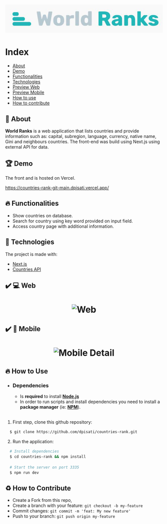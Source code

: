 <h3 align="center">
    <img src="./.github/logo.jpg" alt="world ranks" />
</h3>

# Index

- [About](#about)
- [Demo](#demo)
- [Functionalities](#functionalities)
- [Technologies](#technologies)
- [Preview Web](#preview-web)
- [Preview Mobile](#preview-mobile)
- [How to use](#how-to-use)
- [How to contribute](#how-to-contribute)

<a id="about"></a>

## :bookmark: About

<strong>World Ranks</strong> is a web application that lists countries and provide information such as: capital, subregion, language, currency, native name, Gini and neighbours countries.
The front-end was build using Next.js using external API for data.


<a id="demo"></a>

## :trophy: Demo

The front and is hosted on Vercel.

https://countries-rank-git-main.dpisati.vercel.app/

<a id="functionalities"></a>

## :fire: Functionalities

  - Show countries on database.
  - Search for country using key word provided on input field.
  - Access country page with additional information.

<a id="technologies"></a>

## :rocket: Technologies

The project is made with:

- [Next.js](https://nextjs.org/)
- [Countries API](https://restcountries.eu/)

<a id="preview-web"></a>

## :heavy_check_mark: :computer: Web

<h1 align="center">
    <img alt="Web" src=".github/worldRanks.gif" width="900px">
</h1>

<a id="preview-mobile"></a>

## :heavy_check_mark: :iphone: Mobile

<h1 align="center">
    <img alt="Mobile Detail" src=".github/worldRanksMobile.gif" width="900px">
</h1>

<a id="how-to-use"></a>

## :fire: How to Use

- ### **Dependencies**

  - Is **required** to install **[Node.js](https://nodejs.org/en/)**
  - In order to run scripts and install dependencies you need to install a **package manager** (ie: **[NPM](https://www.npmjs.com/)**).

  <br>

1. First step, clone this github repository:

```sh
  $ git clone https://github.com/dpisati/countries-rank.git
```

2. Run the application:

```sh
  # Install dependencies
  $ cd countries-rank && npm install

  # Start the server on port 3335
  $ npm run dev
```

<a id="how-to-contribute"></a>

## :recycle: How to Contribute

- Create a Fork from this repo,
- Create a branch with your feature: `git checkout -b my-feature`
- Commit changes: `git commit -m 'feat: My new feature'`
- Push to your branch: `git push origin my-feature`
